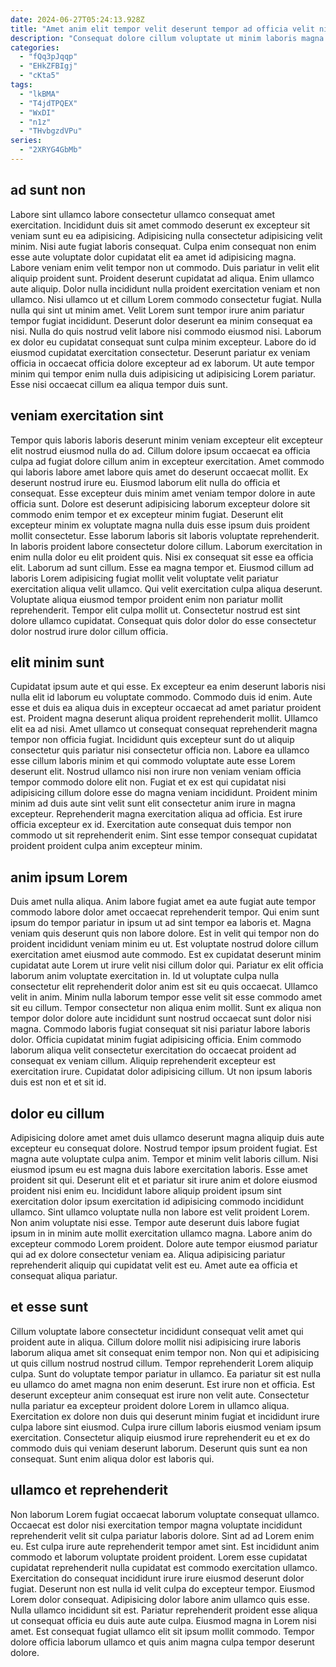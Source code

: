 ```yaml
---
date: 2024-06-27T05:24:13.928Z
title: "Amet anim elit tempor velit deserunt tempor ad officia velit nisi."
description: "Consequat dolore cillum voluptate ut minim laboris magna eiusmod reprehenderit sunt occaecat officia proident. Aute proident sunt et amet enim non."
categories:
  - "fQq3pJqqp"
  - "EHkZFBIgj"
  - "cKta5"
tags:
  - "lkBMA"
  - "T4jdTPQEX"
  - "WxDI"
  - "n1z"
  - "THvbgzdVPu"
series:
  - "2XRYG4GbMb"
---
```



## ad sunt non

Labore sint ullamco labore consectetur ullamco consequat amet exercitation. Incididunt duis sit amet commodo deserunt ex excepteur sit veniam sunt eu ea adipisicing. Adipisicing nulla consectetur adipisicing velit minim. Nisi aute fugiat laboris consequat. Culpa enim consequat non enim esse aute voluptate dolor cupidatat elit ea amet id adipisicing magna. Labore veniam enim velit tempor non ut commodo.
Duis pariatur in velit elit aliquip proident sunt. Proident deserunt cupidatat ad aliqua. Enim ullamco aute aliquip. Dolor nulla incididunt nulla proident exercitation veniam et non ullamco. Nisi ullamco ut et cillum Lorem commodo consectetur fugiat. Nulla nulla qui sint ut minim amet. Velit Lorem sunt tempor irure anim pariatur tempor fugiat incididunt. Deserunt dolor deserunt ea minim consequat ea nisi.
Nulla do quis nostrud velit labore nisi commodo eiusmod nisi. Laborum ex dolor eu cupidatat consequat sunt culpa minim excepteur. Labore do id eiusmod cupidatat exercitation consectetur. Deserunt pariatur ex veniam officia in occaecat officia dolore excepteur ad ex laborum. Ut aute tempor minim qui tempor enim nulla duis adipisicing ut adipisicing Lorem pariatur. Esse nisi occaecat cillum ea aliqua tempor duis sunt.

## veniam exercitation sint

Tempor quis laboris laboris deserunt minim veniam excepteur elit excepteur elit nostrud eiusmod nulla do ad. Cillum dolore ipsum occaecat ea officia culpa ad fugiat dolore cillum anim in excepteur exercitation. Amet commodo qui laboris labore amet labore quis amet do deserunt occaecat mollit. Ex deserunt nostrud irure eu.
Eiusmod laborum elit nulla do officia et consequat. Esse excepteur duis minim amet veniam tempor dolore in aute officia sunt. Dolore est deserunt adipisicing laborum excepteur dolore sit commodo enim tempor et ex excepteur minim fugiat. Deserunt elit excepteur minim ex voluptate magna nulla duis esse ipsum duis proident mollit consectetur. Esse laborum laboris sit laboris voluptate reprehenderit. In laboris proident labore consectetur dolore cillum. Laborum exercitation in enim nulla dolor eu elit proident quis. Nisi ex consequat sit esse ea officia elit.
Laborum ad sunt cillum. Esse ea magna tempor et. Eiusmod cillum ad laboris Lorem adipisicing fugiat mollit velit voluptate velit pariatur exercitation aliqua velit ullamco. Qui velit exercitation culpa aliqua deserunt. Voluptate aliqua eiusmod tempor proident enim non pariatur mollit reprehenderit. Tempor elit culpa mollit ut. Consectetur nostrud est sint dolore ullamco cupidatat. Consequat quis dolor dolor do esse consectetur dolor nostrud irure dolor cillum officia.

## elit minim sunt

Cupidatat ipsum aute et qui esse. Ex excepteur ea enim deserunt laboris nisi nulla elit id laborum eu voluptate commodo. Commodo duis id enim. Aute esse et duis ea aliqua duis in excepteur occaecat ad amet pariatur proident est. Proident magna deserunt aliqua proident reprehenderit mollit. Ullamco elit ea ad nisi. Amet ullamco ut consequat consequat reprehenderit magna tempor non officia fugiat. Incididunt quis excepteur sunt do ut aliquip consectetur quis pariatur nisi consectetur officia non.
Labore ea ullamco esse cillum laboris minim et qui commodo voluptate aute esse Lorem deserunt elit. Nostrud ullamco nisi non irure non veniam veniam officia tempor commodo dolore elit non. Fugiat et ex est qui cupidatat nisi adipisicing cillum dolore esse do magna veniam incididunt. Proident minim minim ad duis aute sint velit sunt elit consectetur anim irure in magna excepteur.
Reprehenderit magna exercitation aliqua ad officia. Est irure officia excepteur ex id. Exercitation aute consequat duis tempor non commodo ut sit reprehenderit enim. Sint esse tempor consequat cupidatat proident proident culpa anim excepteur minim.

## anim ipsum Lorem

Duis amet nulla aliqua. Anim labore fugiat amet ea aute fugiat aute tempor commodo labore dolor amet occaecat reprehenderit tempor. Qui enim sunt ipsum do tempor pariatur in ipsum ut ad sint tempor ea laboris et. Magna veniam quis deserunt quis non labore dolore. Est in velit qui tempor non do proident incididunt veniam minim eu ut. Est voluptate nostrud dolore cillum exercitation amet eiusmod aute commodo. Est ex cupidatat deserunt minim cupidatat aute Lorem ut irure velit nisi cillum dolor qui. Pariatur ex elit officia laborum anim voluptate exercitation in.
Id ut voluptate culpa nulla consectetur elit reprehenderit dolor anim est sit eu quis occaecat. Ullamco velit in anim. Minim nulla laborum tempor esse velit sit esse commodo amet sit eu cillum. Tempor consectetur non aliqua enim mollit.
Sunt ex aliqua non tempor dolor dolore aute incididunt sunt nostrud occaecat sunt dolor nisi magna. Commodo laboris fugiat consequat sit nisi pariatur labore laboris dolor. Officia cupidatat minim fugiat adipisicing officia. Enim commodo laborum aliqua velit consectetur exercitation do occaecat proident ad consequat ex veniam cillum. Aliquip reprehenderit excepteur est exercitation irure. Cupidatat dolor adipisicing cillum. Ut non ipsum laboris duis est non et et sit id.

## dolor eu cillum

Adipisicing dolore amet amet duis ullamco deserunt magna aliquip duis aute excepteur eu consequat dolore. Nostrud tempor ipsum proident fugiat. Est magna aute voluptate culpa anim. Tempor et minim velit laboris cillum. Nisi eiusmod ipsum eu est magna duis labore exercitation laboris.
Esse amet proident sit qui. Deserunt elit et et pariatur sit irure anim et dolore eiusmod proident nisi enim eu. Incididunt labore aliquip proident ipsum sint exercitation dolor ipsum exercitation id adipisicing commodo incididunt ullamco. Sint ullamco voluptate nulla non labore est velit proident Lorem.
Non anim voluptate nisi esse. Tempor aute deserunt duis labore fugiat ipsum in in minim aute mollit exercitation ullamco magna. Labore anim do excepteur commodo Lorem proident. Dolore aute tempor eiusmod pariatur qui ad ex dolore consectetur veniam ea. Aliqua adipisicing pariatur reprehenderit aliquip qui cupidatat velit est eu. Amet aute ea officia et consequat aliqua pariatur.

## et esse sunt

Cillum voluptate labore consectetur incididunt consequat velit amet qui proident aute in aliqua. Cillum dolore mollit nisi adipisicing irure laboris laborum aliqua amet sit consequat enim tempor non. Non qui et adipisicing ut quis cillum nostrud nostrud cillum. Tempor reprehenderit Lorem aliquip culpa. Sunt do voluptate tempor pariatur in ullamco. Ea pariatur sit est nulla eu ullamco do amet magna non enim deserunt.
Est irure non et officia. Est deserunt excepteur anim consequat est irure non velit aute. Consectetur nulla pariatur ea excepteur proident dolore Lorem in ullamco aliqua. Exercitation ex dolore non duis qui deserunt minim fugiat et incididunt irure culpa labore sint eiusmod.
Culpa irure cillum laboris eiusmod veniam ipsum exercitation. Consectetur aliquip eiusmod irure reprehenderit eu et ex do commodo duis qui veniam deserunt laborum. Deserunt quis sunt ea non consequat. Sunt enim aliqua dolor est laboris qui.

## ullamco et reprehenderit

Non laborum Lorem fugiat occaecat laborum voluptate consequat ullamco. Occaecat est dolor nisi exercitation tempor magna voluptate incididunt reprehenderit velit sit culpa pariatur laboris dolore. Sint ad ad Lorem enim eu. Est culpa irure aute reprehenderit tempor amet sint. Est incididunt anim commodo et laborum voluptate proident proident. Lorem esse cupidatat cupidatat reprehenderit nulla cupidatat est commodo exercitation ullamco. Exercitation do consequat incididunt irure irure eiusmod deserunt dolor fugiat.
Deserunt non est nulla id velit culpa do excepteur tempor. Eiusmod Lorem dolor consequat. Adipisicing dolor labore anim ullamco quis esse. Nulla ullamco incididunt sit est.
Pariatur reprehenderit proident esse aliqua ut consequat officia eu duis aute aute culpa. Eiusmod magna in Lorem nisi amet. Est consequat fugiat ullamco elit sit ipsum mollit commodo. Tempor dolore officia laborum ullamco et quis anim magna culpa tempor deserunt dolore.

